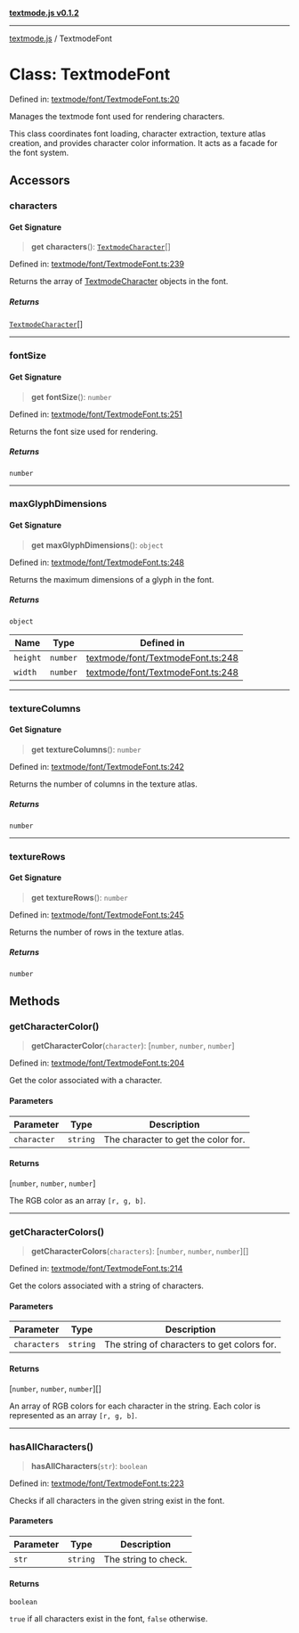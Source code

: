 [**textmode.js v0.1.2**](../README.md)

***

[textmode.js](../README.md) / TextmodeFont

# Class: TextmodeFont

Defined in: [textmode/font/TextmodeFont.ts:20](https://github.com/humanbydefinition/textmode.js-dev/blob/667e212b07d0571c5d8b15c2a0c3528d79d14b5e/src/textmode/font/TextmodeFont.ts#L20)

Manages the textmode font used for rendering characters.

This class coordinates font loading, character extraction, texture atlas creation,
and provides character color information. It acts as a facade for the font system.

## Accessors

### characters

#### Get Signature

> **get** **characters**(): [`TextmodeCharacter`](../type-aliases/TextmodeCharacter.md)[]

Defined in: [textmode/font/TextmodeFont.ts:239](https://github.com/humanbydefinition/textmode.js-dev/blob/667e212b07d0571c5d8b15c2a0c3528d79d14b5e/src/textmode/font/TextmodeFont.ts#L239)

Returns the array of [TextmodeCharacter](../type-aliases/TextmodeCharacter.md) objects in the font.

##### Returns

[`TextmodeCharacter`](../type-aliases/TextmodeCharacter.md)[]

***

### fontSize

#### Get Signature

> **get** **fontSize**(): `number`

Defined in: [textmode/font/TextmodeFont.ts:251](https://github.com/humanbydefinition/textmode.js-dev/blob/667e212b07d0571c5d8b15c2a0c3528d79d14b5e/src/textmode/font/TextmodeFont.ts#L251)

Returns the font size used for rendering.

##### Returns

`number`

***

### maxGlyphDimensions

#### Get Signature

> **get** **maxGlyphDimensions**(): `object`

Defined in: [textmode/font/TextmodeFont.ts:248](https://github.com/humanbydefinition/textmode.js-dev/blob/667e212b07d0571c5d8b15c2a0c3528d79d14b5e/src/textmode/font/TextmodeFont.ts#L248)

Returns the maximum dimensions of a glyph in the font.

##### Returns

`object`

| Name | Type | Defined in |
| ------ | ------ | ------ |
| `height` | `number` | [textmode/font/TextmodeFont.ts:248](https://github.com/humanbydefinition/textmode.js-dev/blob/667e212b07d0571c5d8b15c2a0c3528d79d14b5e/src/textmode/font/TextmodeFont.ts#L248) |
| `width` | `number` | [textmode/font/TextmodeFont.ts:248](https://github.com/humanbydefinition/textmode.js-dev/blob/667e212b07d0571c5d8b15c2a0c3528d79d14b5e/src/textmode/font/TextmodeFont.ts#L248) |

***

### textureColumns

#### Get Signature

> **get** **textureColumns**(): `number`

Defined in: [textmode/font/TextmodeFont.ts:242](https://github.com/humanbydefinition/textmode.js-dev/blob/667e212b07d0571c5d8b15c2a0c3528d79d14b5e/src/textmode/font/TextmodeFont.ts#L242)

Returns the number of columns in the texture atlas.

##### Returns

`number`

***

### textureRows

#### Get Signature

> **get** **textureRows**(): `number`

Defined in: [textmode/font/TextmodeFont.ts:245](https://github.com/humanbydefinition/textmode.js-dev/blob/667e212b07d0571c5d8b15c2a0c3528d79d14b5e/src/textmode/font/TextmodeFont.ts#L245)

Returns the number of rows in the texture atlas.

##### Returns

`number`

## Methods

### getCharacterColor()

> **getCharacterColor**(`character`): \[`number`, `number`, `number`\]

Defined in: [textmode/font/TextmodeFont.ts:204](https://github.com/humanbydefinition/textmode.js-dev/blob/667e212b07d0571c5d8b15c2a0c3528d79d14b5e/src/textmode/font/TextmodeFont.ts#L204)

Get the color associated with a character.

#### Parameters

| Parameter | Type | Description |
| ------ | ------ | ------ |
| `character` | `string` | The character to get the color for. |

#### Returns

\[`number`, `number`, `number`\]

The RGB color as an array `[r, g, b]`.

***

### getCharacterColors()

> **getCharacterColors**(`characters`): \[`number`, `number`, `number`\][]

Defined in: [textmode/font/TextmodeFont.ts:214](https://github.com/humanbydefinition/textmode.js-dev/blob/667e212b07d0571c5d8b15c2a0c3528d79d14b5e/src/textmode/font/TextmodeFont.ts#L214)

Get the colors associated with a string of characters.

#### Parameters

| Parameter | Type | Description |
| ------ | ------ | ------ |
| `characters` | `string` | The string of characters to get colors for. |

#### Returns

\[`number`, `number`, `number`\][]

An array of RGB colors for each character in the string.
Each color is represented as an array `[r, g, b]`.

***

### hasAllCharacters()

> **hasAllCharacters**(`str`): `boolean`

Defined in: [textmode/font/TextmodeFont.ts:223](https://github.com/humanbydefinition/textmode.js-dev/blob/667e212b07d0571c5d8b15c2a0c3528d79d14b5e/src/textmode/font/TextmodeFont.ts#L223)

Checks if all characters in the given string exist in the font.

#### Parameters

| Parameter | Type | Description |
| ------ | ------ | ------ |
| `str` | `string` | The string to check. |

#### Returns

`boolean`

`true` if all characters exist in the font, `false` otherwise.
